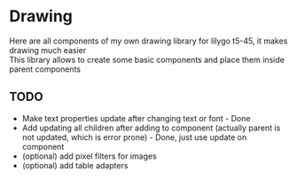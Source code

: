 # Drawing

Here are all components of my own drawing library for lilygo t5-45, it makes drawing much easier  
This library allows to create some basic components and place them inside parent components  

## TODO
- Make text properties update after changing text or font - Done
- Add updating all children after adding to component (actually parent is not updated, which is error prone) - Done, just use update on component
- (optional) add pixel filters for images
- (optional) add table adapters